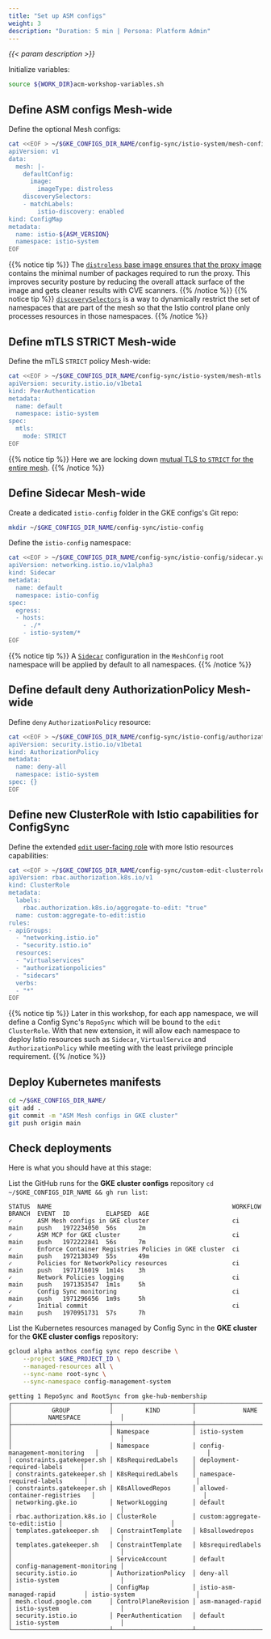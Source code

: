 ```yaml
---
title: "Set up ASM configs"
weight: 3
description: "Duration: 5 min | Persona: Platform Admin"
---
```

_{{< param description >}}_

Initialize variables:
```Bash
source ${WORK_DIR}acm-workshop-variables.sh
```

## Define ASM configs Mesh-wide

Define the optional Mesh configs:
```Bash
cat <<EOF > ~/$GKE_CONFIGS_DIR_NAME/config-sync/istio-system/mesh-configs.yaml
apiVersion: v1
data:
  mesh: |-
    defaultConfig:
      image:
        imageType: distroless
    discoverySelectors:
    - matchLabels:
        istio-discovery: enabled
kind: ConfigMap
metadata:
  name: istio-${ASM_VERSION}
  namespace: istio-system
EOF
```
{{% notice tip %}}
The [`distroless` base image ensures that the proxy image](https://cloud.google.com/service-mesh/docs/managed/enable-managed-anthos-service-mesh-optional-features#distroless_proxy_image) contains the minimal number of packages required to run the proxy. This improves security posture by reducing the overall attack surface of the image and gets cleaner results with CVE scanners.
{{% /notice %}}
{{% notice tip %}}
[`discoverySelectors`](https://istio.io/latest/blog/2021/discovery-selectors/) is a way to dynamically restrict the set of namespaces that are part of the mesh so that the Istio control plane only processes resources in those namespaces.
{{% /notice %}}

## Define mTLS STRICT Mesh-wide

Define the mTLS `STRICT` policy Mesh-wide:
```Bash
cat <<EOF > ~/$GKE_CONFIGS_DIR_NAME/config-sync/istio-system/mesh-mtls.yaml
apiVersion: security.istio.io/v1beta1
kind: PeerAuthentication
metadata:
  name: default
  namespace: istio-system
spec:
  mtls:
    mode: STRICT
EOF
```
{{% notice tip %}}
Here we are locking down [mutual TLS to `STRICT` for the entire mesh](https://istio.io/latest/docs/tasks/security/authentication/mtls-migration/#lock-down-mutual-tls-for-the-entire-mesh).
{{% /notice %}}

## Define Sidecar Mesh-wide

Create a dedicated `istio-config` folder in the GKE configs's Git repo:
```Bash
mkdir ~/$GKE_CONFIGS_DIR_NAME/config-sync/istio-config
```

Define the `istio-config` namespace:
```Bash
cat <<EOF > ~/$GKE_CONFIGS_DIR_NAME/config-sync/istio-config/sidecar.yaml
apiVersion: networking.istio.io/v1alpha3
kind: Sidecar
metadata:
  name: default
  namespace: istio-config
spec:
  egress:
  - hosts:
    - ./*
    - istio-system/*
EOF
```
{{% notice tip %}}
A [`Sidecar`](https://istio.io/latest/docs/reference/config/networking/sidecar/) configuration in the `MeshConfig` root namespace will be applied by default to all namespaces.
{{% /notice %}}

## Define default deny AuthorizationPolicy Mesh-wide

Define `deny` `AuthorizationPolicy` resource:
```Bash
cat <<EOF > ~/$GKE_CONFIGS_DIR_NAME/config-sync/istio-config/authorizationpolicy_denyall.yaml
apiVersion: security.istio.io/v1beta1
kind: AuthorizationPolicy
metadata:
  name: deny-all
  namespace: istio-system
spec: {}
EOF
```

## Define new ClusterRole with Istio capabilities for ConfigSync

Define the extended [`edit` user-facing role](https://kubernetes.io/docs/reference/access-authn-authz/rbac/#user-facing-roles) with more Istio resources capabilities:
```Bash
cat <<EOF > ~/$GKE_CONFIGS_DIR_NAME/config-sync/custom-edit-clusterrole-istio.yaml
apiVersion: rbac.authorization.k8s.io/v1
kind: ClusterRole
metadata:
  labels:
    rbac.authorization.k8s.io/aggregate-to-edit: "true"
  name: custom:aggregate-to-edit:istio
rules:
- apiGroups:
  - "networking.istio.io"
  - "security.istio.io"
  resources:
  - "virtualservices"
  - "authorizationpolicies"
  - "sidecars"
  verbs:
  - "*"
EOF
```
{{% notice tip %}}
Later in this workshop, for each app namespace, we will define a Config Sync's `RepoSync` which will be bound to the `edit` `ClusterRole`. With that new extension, it will allow each namespace to deploy Istio resources such as `Sidecar`, `VirtualService` and `AuthorizationPolicy` while meeting with the least privilege principle requirement.
{{% /notice %}}

## Deploy Kubernetes manifests

```Bash
cd ~/$GKE_CONFIGS_DIR_NAME/
git add .
git commit -m "ASM Mesh configs in GKE cluster"
git push origin main
```

## Check deployments

Here is what you should have at this stage:

List the GitHub runs for the **GKE cluster configs** repository `cd ~/$GKE_CONFIGS_DIR_NAME && gh run list`:
```Plaintext
STATUS  NAME                                                  WORKFLOW  BRANCH  EVENT  ID          ELAPSED  AGE
✓       ASM Mesh configs in GKE cluster                       ci        main    push   1972234050  56s      2m
✓       ASM MCP for GKE cluster                               ci        main    push   1972222841  56s      7m
✓       Enforce Container Registries Policies in GKE cluster  ci        main    push   1972138349  55s      49m
✓       Policies for NetworkPolicy resources                  ci        main    push   1971716019  1m14s    3h
✓       Network Policies logging                              ci        main    push   1971353547  1m1s     5h
✓       Config Sync monitoring                                ci        main    push   1971296656  1m9s     5h
✓       Initial commit                                        ci        main    push   1970951731  57s      7h
```

List the Kubernetes resources managed by Config Sync in the **GKE cluster** for the **GKE cluster configs** repository:
```Bash
gcloud alpha anthos config sync repo describe \
    --project $GKE_PROJECT_ID \
    --managed-resources all \
    --sync-name root-sync \
    --sync-namespace config-management-system
```
```Plaintext
getting 1 RepoSync and RootSync from gke-hub-membership
┌───────────────────────────┬──────────────────────┬────────────────────────────────┬──────────────────────────────┐
│           GROUP           │         KIND         │             NAME               │          NAMESPACE           │
├───────────────────────────┼──────────────────────┼────────────────────────────────┼──────────────────────────────┤
│                           │ Namespace            │ istio-system                   │                              │
│                           │ Namespace            │ config-management-monitoring   │                              │
│ constraints.gatekeeper.sh │ K8sRequiredLabels    │ deployment-required-labels     │                              │
│ constraints.gatekeeper.sh │ K8sRequiredLabels    │ namespace-required-labels      │                              │
│ constraints.gatekeeper.sh │ K8sAllowedRepos      │ allowed-container-registries   │                              │
│ networking.gke.io         │ NetworkLogging       │ default                        │                              │
| rbac.authorization.k8s.io │ ClusterRole          │ custom:aggregate-to-edit:istio │                              │
│ templates.gatekeeper.sh   │ ConstraintTemplate   │ k8sallowedrepos                │                              │
│ templates.gatekeeper.sh   │ ConstraintTemplate   │ k8srequiredlabels              │                              │
│                           │ ServiceAccount       │ default                        │ config-management-monitoring │
│ security.istio.io         │ AuthorizationPolicy  │ deny-all                       │ istio-system                 │
│                           │ ConfigMap            │ istio-asm-managed-rapid        │ istio-system                 │
│ mesh.cloud.google.com     │ ControlPlaneRevision │ asm-managed-rapid              │ istio-system                 │
│ security.istio.io         │ PeerAuthentication   │ default                        │ istio-system                 │
└───────────────────────────┴──────────────────────┴────────────────────────────────┴──────────────────────────────┘
```